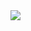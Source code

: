 <a href="https://github.com/devxb/gitanimals">
<img
  src="https://render.gitanimals.org/farms/powerkyungil"
/>
</a>

  
